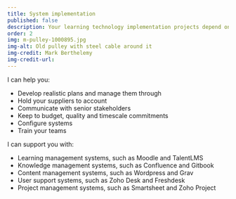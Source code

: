 ```yaml
---
title: System implementation
published: false
description: Your learning technology implementation projects depend on someone who can liaise between multiple technical and non-technical stakeholders.
order: 2
img: m-pulley-1000895.jpg
img-alt: Old pulley with steel cable around it
img-credit: Mark Berthelemy
img-credit-url: 
---
```

I can help you:

- Develop realistic plans and manage them through
- Hold your suppliers to account
- Communicate with senior stakeholders
- Keep to budget, quality and timescale commitments
- Configure systems
- Train your teams

I can support you with:

- Learning management systems, such as Moodle and TalentLMS
- Knowledge management systems, such as Confluence and Gitbook
- Content management systems, such as Wordpress and Grav
- User support systems, such as Zoho Desk and Freshdesk
- Project management systems, such as Smartsheet and Zoho Project